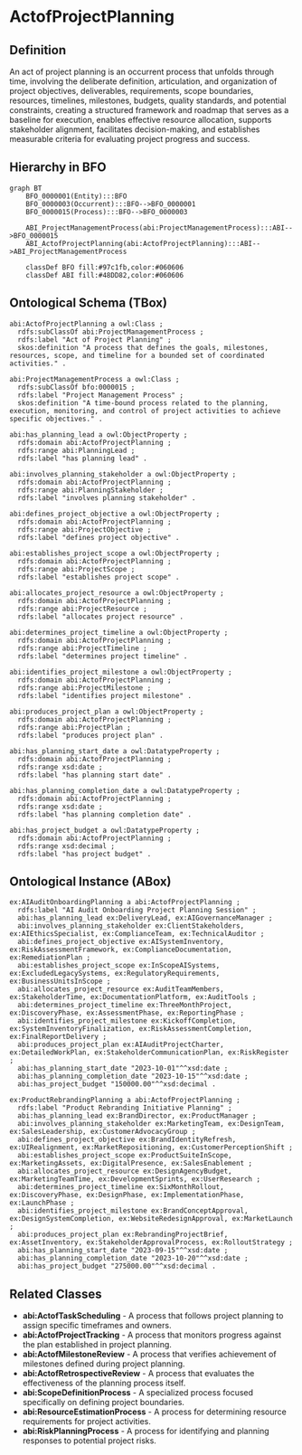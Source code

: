 # ActofProjectPlanning

## Definition
An act of project planning is an occurrent process that unfolds through time, involving the deliberate definition, articulation, and organization of project objectives, deliverables, requirements, scope boundaries, resources, timelines, milestones, budgets, quality standards, and potential constraints, creating a structured framework and roadmap that serves as a baseline for execution, enables effective resource allocation, supports stakeholder alignment, facilitates decision-making, and establishes measurable criteria for evaluating project progress and success.

## Hierarchy in BFO
```mermaid
graph BT
    BFO_0000001(Entity):::BFO
    BFO_0000003(Occurrent):::BFO-->BFO_0000001
    BFO_0000015(Process):::BFO-->BFO_0000003
    
    ABI_ProjectManagementProcess(abi:ProjectManagementProcess):::ABI-->BFO_0000015
    ABI_ActofProjectPlanning(abi:ActofProjectPlanning):::ABI-->ABI_ProjectManagementProcess
    
    classDef BFO fill:#97c1fb,color:#060606
    classDef ABI fill:#48DD82,color:#060606
```

## Ontological Schema (TBox)
```turtle
abi:ActofProjectPlanning a owl:Class ;
  rdfs:subClassOf abi:ProjectManagementProcess ;
  rdfs:label "Act of Project Planning" ;
  skos:definition "A process that defines the goals, milestones, resources, scope, and timeline for a bounded set of coordinated activities." .

abi:ProjectManagementProcess a owl:Class ;
  rdfs:subClassOf bfo:0000015 ;
  rdfs:label "Project Management Process" ;
  skos:definition "A time-bound process related to the planning, execution, monitoring, and control of project activities to achieve specific objectives." .

abi:has_planning_lead a owl:ObjectProperty ;
  rdfs:domain abi:ActofProjectPlanning ;
  rdfs:range abi:PlanningLead ;
  rdfs:label "has planning lead" .

abi:involves_planning_stakeholder a owl:ObjectProperty ;
  rdfs:domain abi:ActofProjectPlanning ;
  rdfs:range abi:PlanningStakeholder ;
  rdfs:label "involves planning stakeholder" .

abi:defines_project_objective a owl:ObjectProperty ;
  rdfs:domain abi:ActofProjectPlanning ;
  rdfs:range abi:ProjectObjective ;
  rdfs:label "defines project objective" .

abi:establishes_project_scope a owl:ObjectProperty ;
  rdfs:domain abi:ActofProjectPlanning ;
  rdfs:range abi:ProjectScope ;
  rdfs:label "establishes project scope" .

abi:allocates_project_resource a owl:ObjectProperty ;
  rdfs:domain abi:ActofProjectPlanning ;
  rdfs:range abi:ProjectResource ;
  rdfs:label "allocates project resource" .

abi:determines_project_timeline a owl:ObjectProperty ;
  rdfs:domain abi:ActofProjectPlanning ;
  rdfs:range abi:ProjectTimeline ;
  rdfs:label "determines project timeline" .

abi:identifies_project_milestone a owl:ObjectProperty ;
  rdfs:domain abi:ActofProjectPlanning ;
  rdfs:range abi:ProjectMilestone ;
  rdfs:label "identifies project milestone" .

abi:produces_project_plan a owl:ObjectProperty ;
  rdfs:domain abi:ActofProjectPlanning ;
  rdfs:range abi:ProjectPlan ;
  rdfs:label "produces project plan" .

abi:has_planning_start_date a owl:DatatypeProperty ;
  rdfs:domain abi:ActofProjectPlanning ;
  rdfs:range xsd:date ;
  rdfs:label "has planning start date" .

abi:has_planning_completion_date a owl:DatatypeProperty ;
  rdfs:domain abi:ActofProjectPlanning ;
  rdfs:range xsd:date ;
  rdfs:label "has planning completion date" .

abi:has_project_budget a owl:DatatypeProperty ;
  rdfs:domain abi:ActofProjectPlanning ;
  rdfs:range xsd:decimal ;
  rdfs:label "has project budget" .
```

## Ontological Instance (ABox)
```turtle
ex:AIAuditOnboardingPlanning a abi:ActofProjectPlanning ;
  rdfs:label "AI Audit Onboarding Project Planning Session" ;
  abi:has_planning_lead ex:DeliveryLead, ex:AIGovernanceManager ;
  abi:involves_planning_stakeholder ex:ClientStakeholders, ex:AIEthicsSpecialist, ex:ComplianceTeam, ex:TechnicalAuditor ;
  abi:defines_project_objective ex:AISystemInventory, ex:RiskAssessmentFramework, ex:ComplianceDocumentation, ex:RemediationPlan ;
  abi:establishes_project_scope ex:InScopeAISystems, ex:ExcludedLegacySystems, ex:RegulatoryRequirements, ex:BusinessUnitsInScope ;
  abi:allocates_project_resource ex:AuditTeamMembers, ex:StakeholderTime, ex:DocumentationPlatform, ex:AuditTools ;
  abi:determines_project_timeline ex:ThreeMonthProject, ex:DiscoveryPhase, ex:AssessmentPhase, ex:ReportingPhase ;
  abi:identifies_project_milestone ex:KickoffCompletion, ex:SystemInventoryFinalization, ex:RiskAssessmentCompletion, ex:FinalReportDelivery ;
  abi:produces_project_plan ex:AIAuditProjectCharter, ex:DetailedWorkPlan, ex:StakeholderCommunicationPlan, ex:RiskRegister ;
  abi:has_planning_start_date "2023-10-01"^^xsd:date ;
  abi:has_planning_completion_date "2023-10-15"^^xsd:date ;
  abi:has_project_budget "150000.00"^^xsd:decimal .

ex:ProductRebrandingPlanning a abi:ActofProjectPlanning ;
  rdfs:label "Product Rebranding Initiative Planning" ;
  abi:has_planning_lead ex:BrandDirector, ex:ProductManager ;
  abi:involves_planning_stakeholder ex:MarketingTeam, ex:DesignTeam, ex:SalesLeadership, ex:CustomerAdvocacyGroup ;
  abi:defines_project_objective ex:BrandIdentityRefresh, ex:UIRealignment, ex:MarketRepositioning, ex:CustomerPerceptionShift ;
  abi:establishes_project_scope ex:ProductSuiteInScope, ex:MarketingAssets, ex:DigitalPresence, ex:SalesEnablement ;
  abi:allocates_project_resource ex:DesignAgencyBudget, ex:MarketingTeamTime, ex:DevelopmentSprints, ex:UserResearch ;
  abi:determines_project_timeline ex:SixMonthRollout, ex:DiscoveryPhase, ex:DesignPhase, ex:ImplementationPhase, ex:LaunchPhase ;
  abi:identifies_project_milestone ex:BrandConceptApproval, ex:DesignSystemCompletion, ex:WebsiteRedesignApproval, ex:MarketLaunch ;
  abi:produces_project_plan ex:RebrandingProjectBrief, ex:AssetInventory, ex:StakeholderApprovalProcess, ex:RolloutStrategy ;
  abi:has_planning_start_date "2023-09-15"^^xsd:date ;
  abi:has_planning_completion_date "2023-10-20"^^xsd:date ;
  abi:has_project_budget "275000.00"^^xsd:decimal .
```

## Related Classes
- **abi:ActofTaskScheduling** - A process that follows project planning to assign specific timeframes and owners.
- **abi:ActofProjectTracking** - A process that monitors progress against the plan established in project planning.
- **abi:ActofMilestoneReview** - A process that verifies achievement of milestones defined during project planning.
- **abi:ActofRetrospectiveReview** - A process that evaluates the effectiveness of the planning process itself.
- **abi:ScopeDefinitionProcess** - A specialized process focused specifically on defining project boundaries.
- **abi:ResourceEstimationProcess** - A process for determining resource requirements for project activities.
- **abi:RiskPlanningProcess** - A process for identifying and planning responses to potential project risks. 